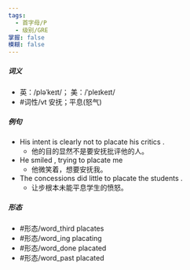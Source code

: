```yaml
---
tags:
  - 首字母/P
  - 级别/GRE
掌握: false
模糊: false
---
```

##### 词义
- 英：/pləˈkeɪt/； 美：/ˈpleɪkeɪt/
- #词性/vt  安抚；平息(怒气)
##### 例句
- His intent is clearly not to placate his critics .
	- 他的目的显然不是要安抚批评他的人。
- He smiled , trying to placate me
	- 他微笑着，想要安抚我。
- The concessions did little to placate the students .
	- 让步根本未能平息学生的愤怒。
##### 形态
- #形态/word_third placates
- #形态/word_ing placating
- #形态/word_done placated
- #形态/word_past placated
